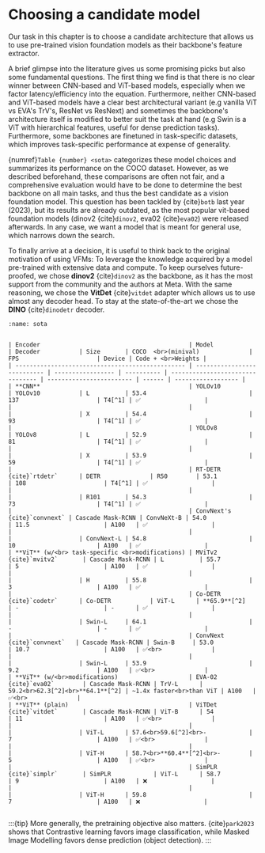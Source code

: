 # Choosing a candidate model

Our task in this chapter is to choose a candidate architecture that allows us to use pre-trained vision foundation models as their backbone's feature extractor.

A brief glimpse into the literature gives us some promising picks but also some fundamental questions. The first thing we find is that there is no clear winner between CNN-based and ViT-based models, especially when we factor latency/efficiency into the equation. Furthermore, neither CNN-based and ViT-based models have a clear best architectural variant (e.g vanilla ViT vs EVA's TrV's, ResNet vs ResNext) and sometimes the backbone's architecture itself is modified to better suit the task at hand (e.g Swin is a ViT with hierarchical features, useful for dense prediction tasks). Furthermore, some backbones are finetuned in task-specific datasets, which improves task-specific performance at expense of generality.

{numref}`Table {number} <sota>` categorizes these model choices and summarizes its performance on the COCO dataset. However, as we described beforehand, these comparisons are often not fair, and a comprehensive evaluation would have to be done to determine the best backbone on all main tasks, and thus the best candidate as a vision foundation model. This question has been tackled by {cite}`botb` last year (2023), but its results are already outdated, as the most popular vit-based foundation models (dinov2 {cite}`dinov2`, eva02 {cite}`eva02`) were released afterwards. In any case, we want a model that is meant for general use, which narrows down the search.

To finally arrive at a decision, it is useful to think back to the original motivation of using VFMs: To leverage the knowledge acquired by a model pre-trained with extensive data and compute. To keep ourselves future-proofed, we chose **dinov2** {cite}`dinov2` as the backbone, as it has the most support from the community and the authors at Meta. With the same reasoning, we chose the **VitDet** {cite}`vitdet` adapter which allows us to use almost any decoder head. To stay at the state-of-the-art we chose the **DINO** {cite}`dinodetr` decoder.

 
```{table} State of the Art of Object Detection models
:name: sota


| Encoder                                          | Model                       | Decoder           | Size       | COCO  <br>(minival)              | FPS                      | Device | Code + <br>Weights |
| ------------------------------------------------ | --------------------------- | ----------------- | ---------- | -------------------------------- | ------------------------ | ------ | ------------------ |
| **CNN**                                          | YOLOv10                     | YOLOv10           | L          | 53.4                             | 137                      | T4[^1] | ✅                  |
|                                                  |                             |                   | X          | 54.4                             | 93                       | T4[^1] | ✅                  |
|                                                  | YOLOv8                      | YOLOv8            | L          | 52.9                             | 81                       | T4[^1] | ✅                  |
|                                                  |                             |                   | X          | 53.9                             | 59                       | T4[^1] | ✅                  |
|                                                  | RT-DETR {cite}`rtdetr`      | DETR              | R50        | 53.1                             | 108                      | T4[^1] | ✅                  |
|                                                  |                             |                   | R101       | 54.3                             | 73                       | T4[^1] | ✅                  |
|                                                  | ConvNext's {cite}`convnext` | Cascade Mask-RCNN | ConvNeXt-B | 54.0                             | 11.5                     | A100   | ✅                  |
|                                                  |                             |                   | ConvNext-L | 54.8                             | 10                       | A100   | ✅                  |
| **ViT** (w/<br> task-specific <br>modifications) | MViTv2 {cite}`mvitv2`       | Cascade Mask-RCNN | L          | 55.7                             | 5                        | A100   | ✅                  |
|                                                  |                             |                   | H          | 55.8                             | 3                        | A100   | ✅                  |
|                                                  | Co-DETR {cite}`codetr`      | Co-DETR           | ViT-L      | **65.9**[^2]                     | -                        | -      | ✅                  |
|                                                  |                             |                   | Swin-L     | 64.1                             | -                        | -      | ✅                  |
|                                                  | ConvNext {cite}`convnext`   | Cascade Mask-RCNN | Swin-B     | 53.0                             | 10.7                     | A100   | ✅<br>              |
|                                                  |                             |                   | Swin-L     | 53.9                             | 9.2                      | A100   | ✅<br>              |
| **ViT** (w/<br>modifications)                    | EVA-02 {cite}`eva02`        | Cascade Mask-RCNN | TrV-L      | 59.2<br>62.3[^2]<br>**64.1**[^2] | ~1.4x faster<br>than ViT | A100   | ✅<br>              |
| **ViT** (plain)                                  | ViTDet {cite}`vitdet`       | Cascade Mask-RCNN | ViT-B      | 54                               | 11                       | A100   | ✅<br>              |
|                                                  |                             |                   | ViT-L      | 57.6<br>59.6[^2]<br>-            | 7                        | A100   | ✅<br>              |
|                                                  |                             |                   | ViT-H      | 58.7<br>**60.4**[^2]<br>-        | 5                        | A100   | ✅<br>              |
|                                                  | SimPLR {cite}`simplr`       | SimPLR            | ViT-L      | 58.7                             | 9                        | A100   | ❌                  |
|                                                  |                             |                   | ViT-H      | 59.8                             | 7                        | A100   | ❌                  |


```

:::{tip}
More generally, the pretraining objective also matters. {cite}`park2023` shows that Contrastive learning favors image classification, while Masked Image Modelling favors dense prediction (object detection).
:::


[^1]: With TensorRT FP16.
[^2]: Extra task-specific fine-tuning from {cite}`eva02`.
